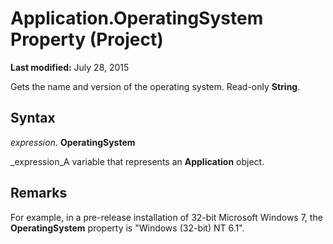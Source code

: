 
# Application.OperatingSystem Property (Project)

 **Last modified:** July 28, 2015

Gets the name and version of the operating system. Read-only  **String**.

## Syntax

 _expression_. **OperatingSystem**

 _expression_A variable that represents an  **Application** object.


## Remarks

For example, in a pre-release installation of 32-bit Microsoft Windows 7, the  **OperatingSystem** property is "Windows (32-bit) NT 6.1".

